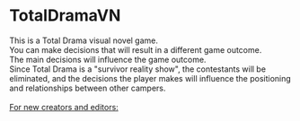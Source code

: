 # TotalDramaVN

This is a Total Drama visual novel game. </br>
You can make decisions that will result in a different game outcome.</br>
The main decisions will influence the game outcome.</br>
Since Total Drama is a "survivor reality show", the contestants will be eliminated, and the decisions the player makes will influence the positioning and relationships between other campers. </br></br>
<u>For new creators and editors: </u>
 
